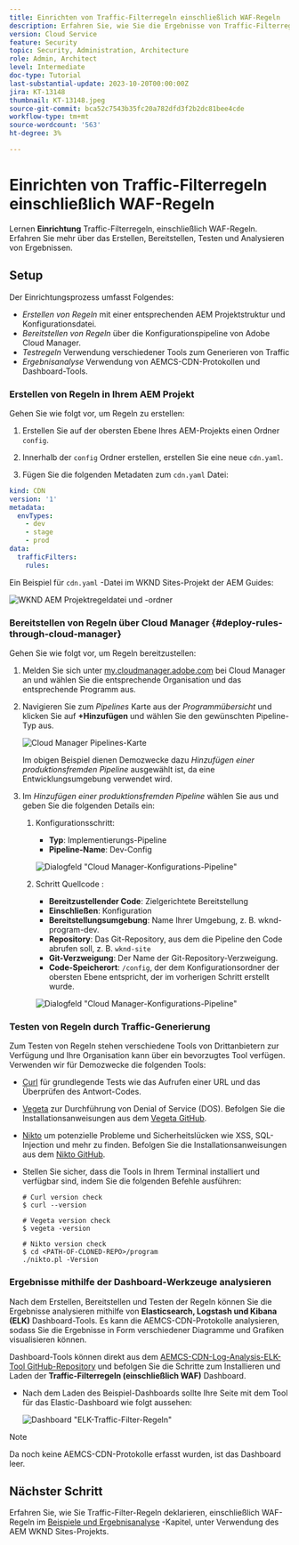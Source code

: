 ```yaml
---
title: Einrichten von Traffic-Filterregeln einschließlich WAF-Regeln
description: Erfahren Sie, wie Sie die Ergebnisse von Traffic-Filterregeln einschließlich WAF-Regeln erstellen, bereitstellen, testen und analysieren.
version: Cloud Service
feature: Security
topic: Security, Administration, Architecture
role: Admin, Architect
level: Intermediate
doc-type: Tutorial
last-substantial-update: 2023-10-20T00:00:00Z
jira: KT-13148
thumbnail: KT-13148.jpeg
source-git-commit: bca52c7543b35fc20a782dfd3f2b2dc81bee4cde
workflow-type: tm+mt
source-wordcount: '563'
ht-degree: 3%

---
```



# Einrichten von Traffic-Filterregeln einschließlich WAF-Regeln

Lernen **Einrichtung** Traffic-Filterregeln, einschließlich WAF-Regeln. Erfahren Sie mehr über das Erstellen, Bereitstellen, Testen und Analysieren von Ergebnissen.

## Setup

Der Einrichtungsprozess umfasst Folgendes:

- _Erstellen von Regeln_ mit einer entsprechenden AEM Projektstruktur und Konfigurationsdatei.
- _Bereitstellen von Regeln_ über die Konfigurationspipeline von Adobe Cloud Manager.
- _Testregeln_ Verwendung verschiedener Tools zum Generieren von Traffic
- _Ergebnisanalyse_ Verwendung von AEMCS-CDN-Protokollen und Dashboard-Tools.

### Erstellen von Regeln in Ihrem AEM Projekt

Gehen Sie wie folgt vor, um Regeln zu erstellen:

1. Erstellen Sie auf der obersten Ebene Ihres AEM-Projekts einen Ordner `config`.

1. Innerhalb der `config` Ordner erstellen, erstellen Sie eine neue `cdn.yaml`.

1. Fügen Sie die folgenden Metadaten zum `cdn.yaml` Datei:

```yaml
kind: CDN
version: '1'
metadata:
  envTypes:
    - dev
    - stage
    - prod
data:
  trafficFilters:
    rules:
```

Ein Beispiel für `cdn.yaml` -Datei im WKND Sites-Projekt der AEM Guides:

![WKND AEM Projektregeldatei und -ordner](./assets/wknd-rules-file-and-folder.png)

### Bereitstellen von Regeln über Cloud Manager {#deploy-rules-through-cloud-manager}

Gehen Sie wie folgt vor, um Regeln bereitzustellen:

1. Melden Sie sich unter [my.cloudmanager.adobe.com](https://my.cloudmanager.adobe.com/) bei Cloud Manager an und wählen Sie die entsprechende Organisation und das entsprechende Programm aus.

1. Navigieren Sie zum _Pipelines_ Karte aus der _Programmübersicht_ und klicken Sie auf **+Hinzufügen** und wählen Sie den gewünschten Pipeline-Typ aus.

   ![Cloud Manager Pipelines-Karte](./assets/cloud-manager-pipelines-card.png)

   Im obigen Beispiel dienen Demozwecke dazu _Hinzufügen einer produktionsfremden Pipeline_ ausgewählt ist, da eine Entwicklungsumgebung verwendet wird.

1. Im _Hinzufügen einer produktionsfremden Pipeline_ wählen Sie aus und geben Sie die folgenden Details ein:

   1. Konfigurationsschritt:

      - **Typ**: Implementierungs-Pipeline
      - **Pipeline-Name**: Dev-Config

      ![Dialogfeld &quot;Cloud Manager-Konfigurations-Pipeline&quot;](./assets/cloud-manager-config-pipeline-step1-dialog.png)

   2. Schritt Quellcode :

      - **Bereitzustellender Code**: Zielgerichtete Bereitstellung
      - **Einschließen**: Konfiguration
      - **Bereitstellungsumgebung**: Name Ihrer Umgebung, z. B. wknd-program-dev.
      - **Repository**: Das Git-Repository, aus dem die Pipeline den Code abrufen soll, z. B. `wknd-site`
      - **Git-Verzweigung**: Der Name der Git-Repository-Verzweigung.
      - **Code-Speicherort**: `/config`, der dem Konfigurationsordner der obersten Ebene entspricht, der im vorherigen Schritt erstellt wurde.

      ![Dialogfeld &quot;Cloud Manager-Konfigurations-Pipeline&quot;](./assets/cloud-manager-config-pipeline-step2-dialog.png)

### Testen von Regeln durch Traffic-Generierung

Zum Testen von Regeln stehen verschiedene Tools von Drittanbietern zur Verfügung und Ihre Organisation kann über ein bevorzugtes Tool verfügen. Verwenden wir für Demozwecke die folgenden Tools:

- [Curl](https://curl.se/) für grundlegende Tests wie das Aufrufen einer URL und das Überprüfen des Antwort-Codes.

- [Vegeta](https://github.com/tsenart/vegeta) zur Durchführung von Denial of Service (DOS). Befolgen Sie die Installationsanweisungen aus dem [Vegeta GitHub](https://github.com/tsenart/vegeta#install).

- [Nikto](https://github.com/sullo/nikto/wiki) um potenzielle Probleme und Sicherheitslücken wie XSS, SQL-Injection und mehr zu finden. Befolgen Sie die Installationsanweisungen aus dem [Nikto GitHub](https://github.com/sullo/nikto).

- Stellen Sie sicher, dass die Tools in Ihrem Terminal installiert und verfügbar sind, indem Sie die folgenden Befehle ausführen:

  ```shell
  # Curl version check
  $ curl --version
  
  # Vegeta version check
  $ vegeta -version
  
  # Nikto version check
  $ cd <PATH-OF-CLONED-REPO>/program
  ./nikto.pl -Version
  ```

### Ergebnisse mithilfe der Dashboard-Werkzeuge analysieren

Nach dem Erstellen, Bereitstellen und Testen der Regeln können Sie die Ergebnisse analysieren mithilfe von **Elasticsearch, Logstash und Kibana (ELK)** Dashboard-Tools. Es kann die AEMCS-CDN-Protokolle analysieren, sodass Sie die Ergebnisse in Form verschiedener Diagramme und Grafiken visualisieren können.

Dashboard-Tools können direkt aus dem [AEMCS-CDN-Log-Analysis-ELK-Tool GitHub-Repository](https://github.com/adobe/AEMCS-CDN-Log-Analysis-ELK-Tool) und befolgen Sie die Schritte zum Installieren und Laden der **Traffic-Filterregeln (einschließlich WAF)** Dashboard.

- Nach dem Laden des Beispiel-Dashboards sollte Ihre Seite mit dem Tool für das Elastic-Dashboard wie folgt aussehen:

  ![Dashboard &quot;ELK-Traffic-Filter-Regeln&quot;](./assets/elk-dashboard.png)

>[!NOTE]
>
>    Da noch keine AEMCS-CDN-Protokolle erfasst wurden, ist das Dashboard leer.


## Nächster Schritt

Erfahren Sie, wie Sie Traffic-Filter-Regeln deklarieren, einschließlich WAF-Regeln im [Beispiele und Ergebnisanalyse](./examples-and-analysis.md) -Kapitel, unter Verwendung des AEM WKND Sites-Projekts.
